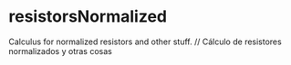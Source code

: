 resistorsNormalized
===================

Calculus for normalized resistors and other stuff.  // Cálculo de resistores normalizados y otras cosas
